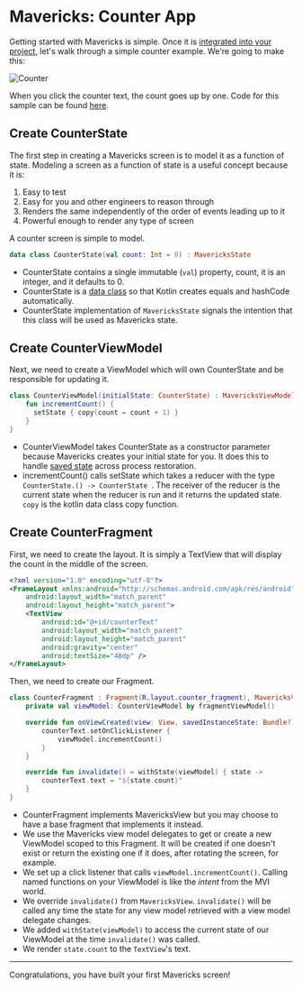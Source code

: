 # Mavericks: Counter App

Getting started with Mavericks is simple. Once it is [integrated into your project](setup.md), let's walk through a simple counter example. We're going to make this:

![Counter](/images/counter.png)

When you click the counter text, the count goes up by one.
Code for this sample can be found [here](https://github.com/airbnb/mavericks/tree/main/counter).

## Create CounterState

The first step in creating a Mavericks screen is to model it as a function of state. Modeling a screen as a function of state is a useful concept because it is:
1. Easy to test
1. Easy for you and other engineers to reason through
1. Renders the same independently of the order of events leading up to it
1. Powerful enough to render any type of screen

A counter screen is simple to model.
```kotlin
data class CounterState(val count: Int = 0) : MavericksState
```
* CounterState contains a single immutable (`val`) property, count, it is an integer, and it defaults to 0.
* CounterState is a [data class](https://kotlinlang.org/docs/reference/data-classes.html) so that Kotlin creates equals and hashCode automatically.
* CounterState implementation of `MavericksState` signals the intention that this class will be used as Mavericks state.

## Create CounterViewModel

Next, we need to create a ViewModel which will own CounterState and be responsible for updating it.
```kotlin
class CounterViewModel(initialState: CounterState) : MavericksViewModel<CounterState>(initialState) {
    fun incrementCount() {
      setState { copy(count = count + 1) }
    }
}
```
* CounterViewModel takes CounterState as a constructor parameter because Mavericks creates your initial state for you. It does this to handle [saved state](/saved-state.md) across process restoration.
* incrementCount() calls setState which takes a reducer with the type `CounterState.() -> CounterState `. The receiver of the reducer is the current state when the reducer is run and it returns the updated state. `copy` is the kotlin data class copy function.

## Create CounterFragment

First, we need to create the layout. It is simply a TextView that will display the count in the middle of the screen.
```xml
<?xml version="1.0" encoding="utf-8"?>
<FrameLayout xmlns:android="http://schemas.android.com/apk/res/android"
    android:layout_width="match_parent"
    android:layout_height="match_parent">
    <TextView
        android:id="@+id/counterText"
        android:layout_width="match_parent"
        android:layout_height="match_parent"
        android:gravity="center"
        android:textSize="48dp" />
</FrameLayout>
```

Then, we need to create our Fragment.
```kotlin
class CounterFragment : Fragment(R.layout.counter_fragment), MavericksView {
    private val viewModel: CounterViewModel by fragmentViewModel()

    override fun onViewCreated(view: View, savedInstanceState: Bundle?) {
        counterText.setOnClickListener {
            viewModel.incrementCount()
        }
    }

    override fun invalidate() = withState(viewModel) { state ->
        counterText.text = "${state.count}"
    }
}
```
* CounterFragment implements MavericksView but you may choose to have a base fragment that implements it instead.
* We use the Mavericks view model delegates to get or create a new ViewModel scoped to this Fragment. It will be created if one doesn't exist or return the existing one if it does, after rotating the screen, for example.
* We set up a click listener that calls `viewModel.incrementCount()`. Calling named functions on your ViewModel is like the _intent_ from the MVI world.
* We override `invalidate()` from `MavericksView`. `invalidate()` will be called any time the state for any view model retrieved with a view model delegate changes.
* We added `withState(viewModel)` to access the current state of our ViewModel at the time `invalidate()` was called.
* We render `state.count` to the `TextView`'s text.

***

Congratulations, you have built your first Mavericks screen!

